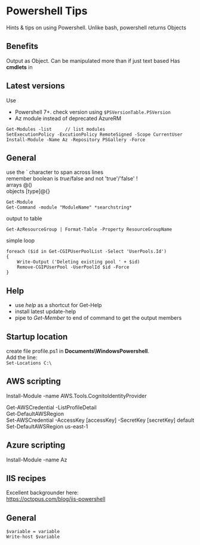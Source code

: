 # Powershell Tips
Hints & tips on using Powershell. 
Unlike bash, powershell returns Objects

## Benefits
Output as Object. Can be manipulated more than if just text based 
Has **cmdlets** in

## Latest versions
Use
- Powershell 7+. check version using ```$PSVersionTable.PSVersion```
- Az module instead of deprecated AzureRM
```
Get-Modules -list     // list modules
SetExecutionPolicy -ExcutionPolicy RemoteSigned -Scope CurrentUser
Install-Module -Name Az -Repository PSGallery -Force
```

## General
use the ` character to span across lines  
remember boolean is $true/$false and not 'true'/'false' !  
arrays @()  
objects [type]@{}  

```
Get-Module  
Get-Command -module "ModuleName" *searchstring*  
````

output to table
```
Get-AzResourceGroup | Format-Table -Property ResourceGroupName
```


simple loop
```
foreach ($id in Get-CGIPUserPoolList -Select 'UserPools.Id')  
{   
    Write-Output ('Deleting existing pool ' + $id)  
    Remove-CGIPUserPool -UserPoolId $id -Force  
}   
```
## Help
- use *help* as a shortcut for Get-Help  
- install latest update-help
- pipe to *Get-Member* to end of command to get the output members

## Startup location
create file profile.ps1 in **Documents\WindowsPowershell**. \
Add the line: \
`
Set-Locations C:\
`

## AWS scripting
Install-Module -name AWS.Tools.CognitoIdentityProvider

Get-AWSCredential -ListProfileDetail  
Get-DefaultAWSRegion  
Set-AWSCredential -AccessKey [accessKey] -SecretKey [secretKey] default  
Set-DefaultAWSRegion us-east-1  

## Azure scripting
Install-Module -name Az  

## IIS recipes
Excellent backgrounder here:  
https://octopus.com/blog/iis-powershell


## General

```
$variable = variable
Write-host $variable
```
